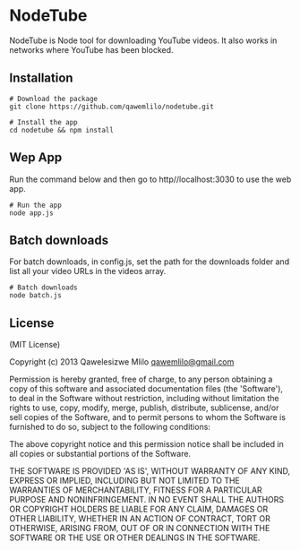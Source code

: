 # NodeTube

NodeTube is Node tool for downloading YouTube videos. It also works in networks where YouTube has been blocked. 


## Installation

```
# Download the package
git clone https://github.com/qawemlilo/nodetube.git

# Install the app
cd nodetube && npm install
```

## Wep App

Run the command below and then go to http//localhost:3030 to use the web app.

```
# Run the app
node app.js
```

## Batch downloads

For batch downloads, in config.js, set the path for the downloads folder and list all your video URLs in the videos array.

```
# Batch downloads
node batch.js
```




## License

(MIT License)

Copyright (c) 2013 Qawelesizwe Mlilo <qawemlilo@gmail.com>

Permission is hereby granted, free of charge, to any person obtaining a copy of this software and associated documentation files (the 'Software'), to deal in the Software without restriction, including without limitation the rights to use, copy, modify, merge, publish, distribute, sublicense, and/or sell copies of the Software, and to permit persons to whom the Software is furnished to do so, subject to the following conditions:

The above copyright notice and this permission notice shall be included in all copies or substantial portions of the Software.

THE SOFTWARE IS PROVIDED 'AS IS', WITHOUT WARRANTY OF ANY KIND, EXPRESS OR IMPLIED, INCLUDING BUT NOT LIMITED TO THE WARRANTIES OF MERCHANTABILITY, FITNESS FOR A PARTICULAR PURPOSE AND NONINFRINGEMENT. IN NO EVENT SHALL THE AUTHORS OR COPYRIGHT HOLDERS BE LIABLE FOR ANY CLAIM, DAMAGES OR OTHER LIABILITY, WHETHER IN AN ACTION OF CONTRACT, TORT OR OTHERWISE, ARISING FROM, OUT OF OR IN CONNECTION WITH THE SOFTWARE OR THE USE OR OTHER DEALINGS IN THE SOFTWARE.

